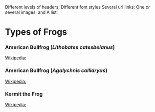 Different levels of headers;
Different font styles
Several url links;
One or several images; and
A list;



# Types of Frogs

### American Bullfrog (*Lithobates catesbeianus*)
[Wikipedia: ](https://upload.wikimedia.org/wikipedia/commons/thumb/a/aa/North-American-bullfrog1.jpg/440px-North-American-bullfrog1.jpg)


### American Bullfrog (*Agalychnis callidryas*)
[Wikipedia: ](https://upload.wikimedia.org/wikipedia/commons/thumb/e/e3/Red-eyed_Tree_Frog_%28Agalychnis_callidryas%29_1.png/440px-Red-eyed_Tree_Frog_%28Agalychnis_callidryas%29_1.png)


### Kermit the Frog
[Wikipedia: ](https://en.wikipedia.org/wiki/Kermit_the_Frog)